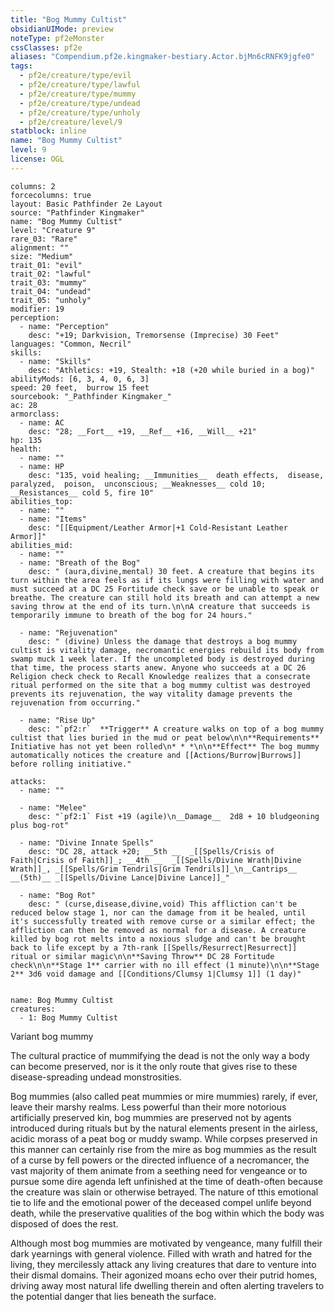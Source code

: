 ```yaml
---
title: "Bog Mummy Cultist"
obsidianUIMode: preview
noteType: pf2eMonster
cssClasses: pf2e
aliases: "Compendium.pf2e.kingmaker-bestiary.Actor.bjMn6cRNFK9jgfe0" 
tags:
  - pf2e/creature/type/evil
  - pf2e/creature/type/lawful
  - pf2e/creature/type/mummy
  - pf2e/creature/type/undead
  - pf2e/creature/type/unholy
  - pf2e/creature/level/9
statblock: inline
name: "Bog Mummy Cultist"
level: 9
license: OGL
---
```


```statblock
columns: 2
forcecolumns: true
layout: Basic Pathfinder 2e Layout
source: "Pathfinder Kingmaker"
name: "Bog Mummy Cultist"
level: "Creature 9"
rare_03: "Rare"
alignment: ""
size: "Medium"
trait_01: "evil"
trait_02: "lawful"
trait_03: "mummy"
trait_04: "undead"
trait_05: "unholy"
modifier: 19
perception:
  - name: "Perception"
    desc: "+19; Darkvision, Tremorsense (Imprecise) 30 Feet"
languages: "Common, Necril"
skills:
  - name: "Skills"
    desc: "Athletics: +19, Stealth: +18 (+20 while buried in a bog)"
abilityMods: [6, 3, 4, 0, 6, 3]
speed: 20 feet,  burrow 15 feet
sourcebook: "_Pathfinder Kingmaker_"
ac: 28
armorclass:
  - name: AC
    desc: "28; __Fort__ +19, __Ref__ +16, __Will__ +21"
hp: 135
health:
  - name: ""
  - name: HP
    desc: "135, void healing; __Immunities__  death effects,  disease,  paralyzed,  poison,  unconscious; __Weaknesses__ cold 10; __Resistances__ cold 5, fire 10"
abilities_top:
  - name: ""
  - name: "Items"
    desc: "[[Equipment/Leather Armor|+1 Cold-Resistant Leather Armor]]"
abilities_mid:
  - name: ""
  - name: "Breath of the Bog"
    desc: " (aura,divine,mental) 30 feet. A creature that begins its turn within the area feels as if its lungs were filling with water and must succeed at a DC 25 Fortitude check save or be unable to speak or breathe. The creature can still hold its breath and can attempt a new saving throw at the end of its turn.\n\nA creature that succeeds is temporarily immune to breath of the bog for 24 hours."

  - name: "Rejuvenation"
    desc: " (divine) Unless the damage that destroys a bog mummy cultist is vitality damage, necromantic energies rebuild its body from swamp muck 1 week later. If the uncompleted body is destroyed during that time, the process starts anew. Anyone who succeeds at a DC 26 Religion check check to Recall Knowledge realizes that a consecrate ritual performed on the site that a bog mummy cultist was destroyed prevents its rejuvenation, the way vitality damage prevents the rejuvenation from occurring."

  - name: "Rise Up"
    desc: "`pf2:r`  **Trigger** A creature walks on top of a bog mummy cultist that lies buried in the mud or peat below\n\n**Requirements** Initiative has not yet been rolled\n* * *\n\n**Effect** The bog mummy automatically notices the creature and [[Actions/Burrow|Burrows]] before rolling initiative."

attacks:
  - name: ""

  - name: "Melee"
    desc: "`pf2:1` Fist +19 (agile)\n__Damage__  2d8 + 10 bludgeoning plus bog-rot"

  - name: "Divine Innate Spells"
    desc: "DC 28, attack +20; __5th __  _[[Spells/Crisis of Faith|Crisis of Faith]]_; __4th __  _[[Spells/Divine Wrath|Divine Wrath]]_, _[[Spells/Grim Tendrils|Grim Tendrils]]_\n__Cantrips__  __(5th)__ _[[Spells/Divine Lance|Divine Lance]]_"

  - name: "Bog Rot"
    desc: " (curse,disease,divine,void) This affliction can't be reduced below stage 1, nor can the damage from it be healed, until it's successfully treated with remove curse or a similar effect; the affliction can then be removed as normal for a disease. A creature killed by bog rot melts into a noxious sludge and can't be brought back to life except by a 7th-rank [[Spells/Resurrect|Resurrect]] ritual or similar magic\n\n**Saving Throw** DC 28 Fortitude check\n\n**Stage 1** carrier with no ill effect (1 minute)\n\n**Stage 2** 3d6 void damage and [[Conditions/Clumsy 1|Clumsy 1]] (1 day)"
 
```

```encounter-table
name: Bog Mummy Cultist
creatures:
  - 1: Bog Mummy Cultist
```


Variant bog mummy

The cultural practice of mummifying the dead is not the only way a body can become preserved, nor is it the only route that gives rise to these disease-spreading undead monstrosities.

Bog mummies (also called peat mummies or mire mummies) rarely, if ever, leave their marshy realms. Less powerful than their more notorious artificially preserved kin, bog mummies are preserved not by agents introduced during rituals but by the natural elements present in the airless, acidic morass of a peat bog or muddy swamp. While corpses preserved in this manner can certainly rise from the mire as bog mummies as the result of a curse by fell powers or the directed influence of a necromancer, the vast majority of them animate from a seething need for vengeance or to pursue some dire agenda left unfinished at the time of death-often because the creature was slain or otherwise betrayed. The nature of tthis emotional tie to life and the emotional power of the deceased compel unlife beyond death, while the preservative qualities of the bog within which the body was disposed of does the rest.

Although most bog mummies are motivated by vengeance, many fulfill their dark yearnings with general violence. Filled with wrath and hatred for the living, they mercilessly attack any living creatures that dare to venture into their dismal domains. Their agonized moans echo over their putrid homes, driving away most natural life dwelling therein and often alerting travelers to the potential danger that lies beneath the surface.
